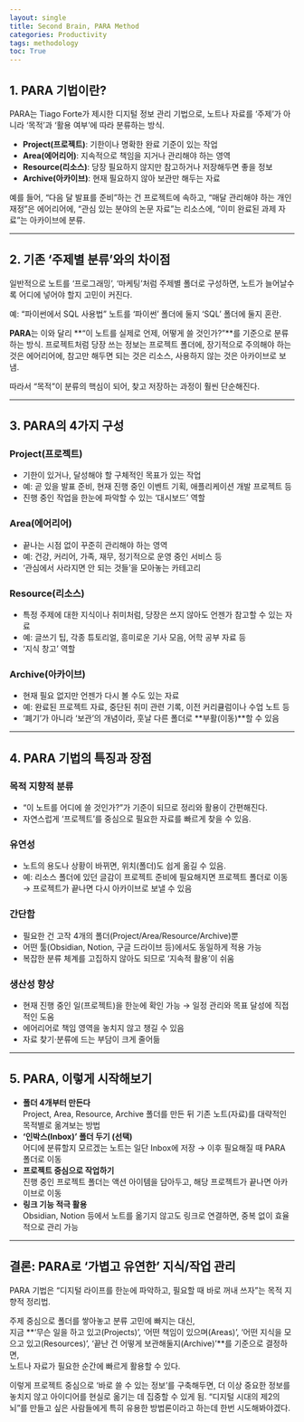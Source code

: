 ```yaml
---
layout: single
title: Second Brain, PARA Method
categories: Productivity
tags: methodology
toc: True
---
```


## 1. PARA 기법이란?

PARA는 Tiago Forte가 제시한 디지털 정보 관리 기법으로, 노트나 자료를 ‘주제’가 아니라 ‘목적’과 ‘활용 여부’에 따라 분류하는 방식.

- **Project(프로젝트)**: 기한이나 명확한 완료 기준이 있는 작업
- **Area(에어리어)**: 지속적으로 책임을 지거나 관리해야 하는 영역
- **Resource(리소스)**: 당장 필요하지 않지만 참고하거나 저장해두면 좋을 정보
- **Archive(아카이브)**: 현재 필요하지 않아 보관만 해두는 자료

예를 들어, “다음 달 발표를 준비”하는 건 프로젝트에 속하고, “매달 관리해야 하는 개인 재정”은 에어리어에, “관심 있는 분야의 논문 자료”는 리소스에, “이미 완료된 과제 자료”는 아카이브에 분류.

---

## 2. 기존 ‘주제별 분류’와의 차이점

일반적으로 노트를 ‘프로그래밍’, ‘마케팅’처럼 주제별 폴더로 구성하면, 노트가 늘어날수록 어디에 넣어야 할지 고민이 커진다.

예: “파이썬에서 SQL 사용법” 노트를 ‘파이썬’ 폴더에 둘지 ‘SQL’ 폴더에 둘지 혼란.

**PARA**는 이와 달리 **“이 노트를 실제로 언제, 어떻게 쓸 것인가?”**를 기준으로 분류하는 방식. 프로젝트처럼 당장 쓰는 정보는 프로젝트 폴더에, 장기적으로 주의해야 하는 것은 에어리어에, 참고만 해두면 되는 것은 리소스, 사용하지 않는 것은 아카이브로 보냄.

따라서 “목적”이 분류의 핵심이 되어, 찾고 저장하는 과정이 훨씬 단순해진다.

---

## 3. PARA의 4가지 구성

### Project(프로젝트)

- 기한이 있거나, 달성해야 할 구체적인 목표가 있는 작업
- 예: 곧 있을 발표 준비, 현재 진행 중인 이벤트 기획, 애플리케이션 개발 프로젝트 등
- 진행 중인 작업을 한눈에 파악할 수 있는 ‘대시보드’ 역할

### Area(에어리어)

- 끝나는 시점 없이 꾸준히 관리해야 하는 영역
- 예: 건강, 커리어, 가족, 재무, 정기적으로 운영 중인 서비스 등
- ‘관심에서 사라지면 안 되는 것들’을 모아놓는 카테고리

### Resource(리소스)

- 특정 주제에 대한 지식이나 취미처럼, 당장은 쓰지 않아도 언젠가 참고할 수 있는 자료
- 예: 글쓰기 팁, 각종 튜토리얼, 흥미로운 기사 모음, 어학 공부 자료 등
- ‘지식 창고’ 역할

### Archive(아카이브)

- 현재 필요 없지만 언젠가 다시 볼 수도 있는 자료
- 예: 완료된 프로젝트 자료, 중단된 취미 관련 기록, 이전 커리큘럼이나 수업 노트 등
- ‘폐기’가 아니라 ‘보관’의 개념이라, 훗날 다른 폴더로 **부활(이동)**할 수 있음

---

## 4. PARA 기법의 특징과 장점

### 목적 지향적 분류

- “이 노트를 어디에 쓸 것인가?”가 기준이 되므로 정리와 활용이 간편해진다.
- 자연스럽게 ‘프로젝트’를 중심으로 필요한 자료를 빠르게 찾을 수 있음.

### 유연성

- 노트의 용도나 상황이 바뀌면, 위치(폴더)도 쉽게 옮길 수 있음.
- 예: 리소스 폴더에 있던 글감이 프로젝트 준비에 필요해지면 프로젝트 폴더로 이동 → 프로젝트가 끝나면 다시 아카이브로 보낼 수 있음

### 간단함

- 필요한 건 고작 4개의 폴더(Project/Area/Resource/Archive)뿐
- 어떤 툴(Obsidian, Notion, 구글 드라이브 등)에서도 동일하게 적용 가능
- 복잡한 분류 체계를 고집하지 않아도 되므로 ‘지속적 활용’이 쉬움

### 생산성 향상

- 현재 진행 중인 일(프로젝트)을 한눈에 확인 가능 → 일정 관리와 목표 달성에 직접적인 도움
- 에어리어로 책임 영역을 놓치지 않고 챙길 수 있음
- 자료 찾기·분류에 드는 부담이 크게 줄어듦

---

## 5. PARA, 이렇게 시작해보기

- **폴더 4개부터 만든다**  
    Project, Area, Resource, Archive 폴더를 만든 뒤 기존 노트(자료)를 대략적인 목적별로 옮겨보는 방법
- **‘인박스(Inbox)’ 폴더 두기 (선택)**  
    어디에 분류할지 모르겠는 노트는 일단 Inbox에 저장 → 이후 필요해질 때 PARA 폴더로 이동
- **프로젝트 중심으로 작업하기**  
    진행 중인 프로젝트 폴더는 액션 아이템을 담아두고, 해당 프로젝트가 끝나면 아카이브로 이동
- **링크 기능 적극 활용**  
    Obsidian, Notion 등에서 노트를 옮기지 않고도 링크로 연결하면, 중복 없이 효율적으로 관리 가능

---

## 결론: PARA로 ‘가볍고 유연한’ 지식/작업 관리

PARA 기법은 “디지털 라이프를 한눈에 파악하고, 필요할 때 바로 꺼내 쓰자”는 목적 지향적 정리법.

주제 중심으로 폴더를 쌓아놓고 분류 고민에 빠지는 대신,  
지금 **‘무슨 일을 하고 있고(Projects)’, ‘어떤 책임이 있으며(Areas)’, ‘어떤 지식을 모으고 있고(Resources)’, ‘끝난 건 어떻게 보관해둘지(Archive)’**를 기준으로 결정하면,  
노트나 자료가 필요한 순간에 빠르게 활용할 수 있다.

이렇게 프로젝트 중심으로 ‘바로 쓸 수 있는 정보’를 구축해두면, 더 이상 중요한 정보를 놓치지 않고 아이디어를 현실로 옮기는 데 집중할 수 있게 됨. “디지털 시대의 제2의 뇌”를 만들고 싶은 사람들에게 특히 유용한 방법론이라고 하는데 한번 시도해봐야겠다.
